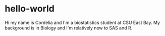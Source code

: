 # hello-world
Hi my name is Cordelia and I'm a biostatistics student at CSU East Bay.
My background is in Biology and I'm relatively new to SAS and R. 
